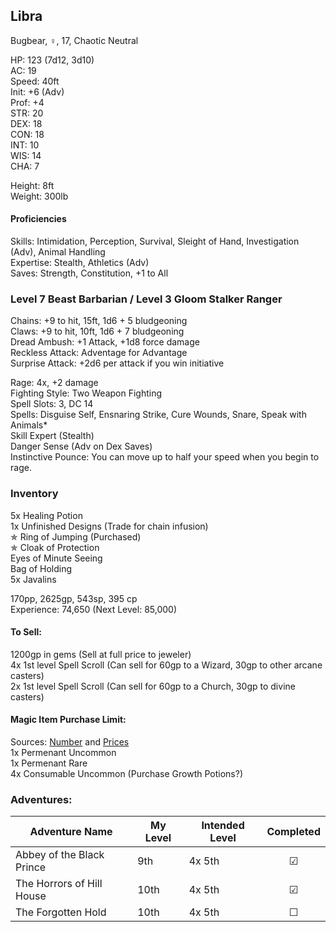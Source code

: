 ## Libra
Bugbear, ♀, 17, Chaotic Neutral

HP: 123 (7d12, 3d10) \
AC: 19 \
Speed: 40ft \
Init: +6 (Adv) \
Prof: +4 \
STR: 20 \
DEX: 18 \
CON: 18 \
INT: 10 \
WIS: 14 \
CHA: 7 

Height: 8ft \
Weight: 300lb

#### Proficiencies
Skills: Intimidation, Perception, Survival, Sleight of Hand, Investigation (Adv), Animal Handling \
Expertise: Stealth, Athletics (Adv) \
Saves: Strength, Constitution, +1 to All

### Level 7 Beast Barbarian / Level 3 Gloom Stalker Ranger

Chains: +9 to hit, 15ft, 1d6 + 5 bludgeoning \
Claws: +9 to hit, 10ft, 1d6 + 7 bludgeoning \
Dread Ambush: +1 Attack, +1d8 force damage \
Reckless Attack: Adventage for Advantage \
Surprise Attack: +2d6 per attack if you win initiative

Rage: 4x, +2 damage \
Fighting Style: Two Weapon Fighting \
Spell Slots: 3, DC 14 \
Spells: Disguise Self, Ensnaring Strike, Cure Wounds, Snare, Speak with Animals* \
Skill Expert (Stealth) \
Danger Sense (Adv on Dex Saves) \
Instinctive Pounce: You can move up to half your speed when you begin to rage. 

### Inventory
5x Healing Potion \
1x Unfinished Designs (Trade for chain infusion) \
✯ Ring of Jumping (Purchased) \
✯ Cloak of Protection \
Eyes of Minute Seeing \
Bag of Holding \
5x Javalins

170pp, 2625gp, 543sp, 395 cp \
Experience: 74,650 (Next Level: 85,000) 

#### To Sell: 
1200gp in gems (Sell at full price to jeweler) \
4x 1st level Spell Scroll (Can sell for 60gp to a Wizard, 30gp to other arcane casters) \
2x 1st level Spell Scroll (Can sell for 60gp to a Church, 30gp to divine casters) 

#### Magic Item Purchase Limit: 
Sources: [Number](https://rpg.stackexchange.com/questions/89814/how-rare-are-magic-items-and-how-many-should-i-be-handing-out) and [Prices](https://drive.google.com/file/d/0B8XAiXpOfz9cMWt1RTBicmpmUDg/view?resourcekey=0-ceHUken0_UhQ3Apa6g4SJA) \
1x Permenant Uncommon \
1x Permenant Rare \
4x Consumable Uncommon (Purchase Growth Potions?)

### Adventures:
| Adventure Name          | My Level | Intended Level | Completed |
| ------------------------- | ------ | ------------ |:---:|
| Abbey of the Black Prince |  9th   | 4x 5th       | ☑ |
| The Horrors of Hill House | 10th   | 4x 5th       | ☑ |
| The Forgotten Hold        | 10th   | 4x 5th       | ☐ |
